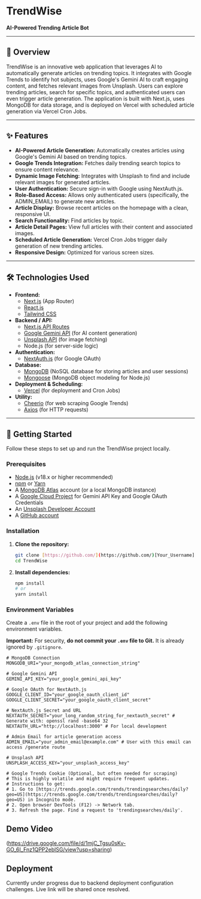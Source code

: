 # TrendWise

**AI-Powered Trending Article Bot**

---

## 🚀 Overview

TrendWise is an innovative web application that leverages AI to automatically generate articles on trending topics. It integrates with Google Trends to identify hot subjects, uses Google's Gemini AI to craft engaging content, and fetches relevant images from Unsplash. Users can explore trending articles, search for specific topics, and authenticated users can even trigger article generation. The application is built with Next.js, uses MongoDB for data storage, and is deployed on Vercel with scheduled article generation via Vercel Cron Jobs.

---

## ✨ Features

* **AI-Powered Article Generation:** Automatically creates articles using Google's Gemini AI based on trending topics.
* **Google Trends Integration:** Fetches daily trending search topics to ensure content relevance.
* **Dynamic Image Fetching:** Integrates with Unsplash to find and include relevant images for generated articles.
* **User Authentication:** Secure sign-in with Google using NextAuth.js.
* **Role-Based Access:** Allows only authenticated users (specifically, the ADMIN_EMAIL) to generate new articles.
* **Article Display:** Browse recent articles on the homepage with a clean, responsive UI.
* **Search Functionality:** Find articles by topic.
* **Article Detail Pages:** View full articles with their content and associated images.
* **Scheduled Article Generation:** Vercel Cron Jobs trigger daily generation of new trending articles.
* **Responsive Design:** Optimized for various screen sizes.

---

## 🛠️ Technologies Used

* **Frontend:**
    * [Next.js](https://nextjs.org/) (App Router)
    * [React.js](https://react.dev/)
    * [Tailwind CSS](https://tailwindcss.com/)
* **Backend / API:**
    * [Next.js API Routes](https://nextjs.org/docs/app/building-your-application/routing/route-handlers)
    * [Google Gemini API](https://ai.google.dev/gemini-api) (for AI content generation)
    * [Unsplash API](https://unsplash.com/developers) (for image fetching)
    * Node.js (for server-side logic)
* **Authentication:**
    * [NextAuth.js](https://next-auth.js.org/) (for Google OAuth)
* **Database:**
    * [MongoDB](https://www.mongodb.com/) (NoSQL database for storing articles and user sessions)
    * [Mongoose](https://mongoosejs.com/) (MongoDB object modeling for Node.js)
* **Deployment & Scheduling:**
    * [Vercel](https://vercel.com/) (for deployment and Cron Jobs)
* **Utility:**
    * [Cheerio](https://cheerio.js.org/) (for web scraping Google Trends)
    * [Axios](https://axios-http.com/) (for HTTP requests)

---

## 🚀 Getting Started

Follow these steps to set up and run the TrendWise project locally.

### Prerequisites

* [Node.js](https://nodejs.org/en/download/) (v18.x or higher recommended)
* [npm](https://www.npmjs.com/get-npm) or [Yarn](https://yarnpkg.com/en/docs/install)
* A [MongoDB Atlas](https://www.mongodb.com/cloud/atlas) account (or a local MongoDB instance)
* A [Google Cloud Project](https://console.cloud.google.com/) for Gemini API Key and Google OAuth Credentials
* An [Unsplash Developer Account](https://unsplash.com/developers)
* A [GitHub account](https://github.com/)

### Installation

1.  **Clone the repository:**

    ```bash
    git clone [https://github.com/](https://github.com/)[Your_Username]/TrendWise.git
    cd TrendWise
    ```

2.  **Install dependencies:**

    ```bash
    npm install
    # or
    yarn install
    ```

### Environment Variables

Create a `.env` file in the root of your project and add the following environment variables.

**Important:** For security, **do not commit your `.env` file to Git.** It is already ignored by `.gitignore`.

```env
# MongoDB Connection
MONGODB_URI="your_mongodb_atlas_connection_string"

# Google Gemini API
GEMINI_API_KEY="your_google_gemini_api_key"

# Google OAuth for NextAuth.js
GOOGLE_CLIENT_ID="your_google_oauth_client_id"
GOOGLE_CLIENT_SECRET="your_google_oauth_client_secret"

# NextAuth.js Secret and URL
NEXTAUTH_SECRET="your_long_random_string_for_nextauth_secret" # Generate with: openssl rand -base64 32
NEXTAUTH_URL="http://localhost:3000" # For local development

# Admin Email for article generation access
ADMIN_EMAIL="your_admin_email@example.com" # User with this email can access /generate route

# Unsplash API
UNSPLASH_ACCESS_KEY="your_unsplash_access_key"

# Google Trends Cookie (Optional, but often needed for scraping)
# This is highly volatile and might require frequent updates.
# Instructions to get:
# 1. Go to [https://trends.google.com/trends/trendingsearches/daily?geo=US](https://trends.google.com/trends/trendingsearches/daily?geo=US) in Incognito mode.
# 2. Open browser DevTools (F12) -> Network tab.
# 3. Refresh the page. Find a request to 'trendingsearches/daily'.
```
## Demo Video
(https://drive.google.com/file/d/1mjC_Tgsu0sKv-GO_6I_Fnz1QPP2eblSG/view?usp=sharing)

## Deployment
Currently under progress due to backend deployment configuration challenges. Live link will be shared once resolved.
